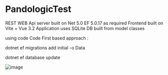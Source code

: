 # PandologicTest
REST WEB Api server built on Net 5.0 EF 5.0.17 as required
Frontend built on Vite + Vue 3.2 
Application uses SQLite DB built from model classes

using code Code First based approach :

dotnet ef migrations add initial -o Data

dotnet ef database update 
 
![image](https://user-images.githubusercontent.com/16181086/200172929-dd822bf5-a86d-4e8b-b93b-0d35fb5a8a9e.png)
